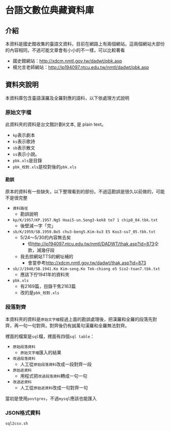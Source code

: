 # 台語文數位典藏資料庫

## 介紹
本資料是國史館收集的臺語文資料，目前在網路上有兩個網站。這兩個網站大部份的內容相同，不過可能文章會有小小的不一樣，可以比較著看
* 國史館網站：<http://xdcm.nmtl.gov.tw/dadwt/pbk.asp>
* 楊允言老師網站：<http://ip194097.ntcu.edu.tw/nmtl/dadwt/pbk.asp>

## 資料夾說明
本資料庫包含臺語漢羅及全羅對應的語料，以下依處理方式說明

### 原始文字檔
此資料夾的資料是台文館計劃ê文本, 是 plain text。
* `kp`表示劇本
* `ks`表示歌詩
* `sb`表示散文
* `ss`表示小說。
* `pbk.xls`是目錄
* `pbk_校對.xls`是校對後的`pbk.xls`

#### 勘誤
原本的資料有一些缺失，以下整理看到的部份。不過這勘誤是很久以前做的，可能不是很完整
* `資料路徑`
  * 勘誤說明
* `kp/K/1957/KP.1957.Ng5 Hoai5-un.Seng3-kek8 te7 1 chip8_04.tbk.txt`
  * 後壁減一字「完」
* `sb/K/1959/SB.1959.Bo5 chu3-beng5.Kim-ku3 E5 Kou3-su7_05.tbk.txt`
  * 5/24～5/30的內容無去矣
    * 佮<http://ip194097.ntcu.edu.tw/nmtl/DADWT/thak.asp?id=873>仝款，減幾仔段
  * 我去掠網站TTS的網址補的
    * 會當參考<http://xdcm.nmtl.gov.tw/dadwt/thak.asp?id=873>
* `sb/J/1940/SB.1941.Ko Kim-seng.Ko Tek-chiong e5 Sio2-toan7.tbk.txt`
  * 應該下佇1941年的資料夾
* `pbk.xls`
  * 有2169篇，目錄干焦2163篇
  * 改的是`pbk_校對.xls`

### 段落對齊
本資料夾的資料是`原始文字檔`經過上面的勘誤處理後，把漢羅和全羅的段落先對齊，再一句一句對齊。對齊後仍有誠萬句漢羅和全羅無法對齊。

裡面的檔案是`sql`檔，裡面有四個`sql table`：
* `原始段落資料`
  * `原始文字檔`匯入的結果
* `改過段落資料`
  * 人工從`原始段落資料`改成一段對齊一段
* `原始逝資料`
  * 用程式把`改過段落資料`轉成一句一句
* `改過逝資料`
  * 人工從`原始逝資料`改成一句對齊一句

當初是使用`postgres`，不過`mysql`應該也能匯入

### JSON格式資料
```
sql2csv.sh
```